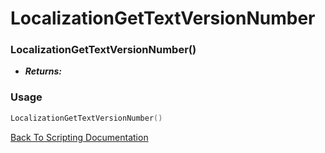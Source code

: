 # LocalizationGetTextVersionNumber

### LocalizationGetTextVersionNumber()
- ***Returns:*** 

### Usage

```Lua
LocalizationGetTextVersionNumber()
```


[Back To Scripting Documentation](../README.md)
